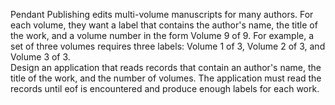 Pendant Publishing edits multi-volume manuscripts for many authors. For each volume, they want a label that contains the author's name, the title of the work, and a volume number in the form Volume 9 of 9. For example, a set of three volumes requires three labels: Volume 1 of 3, Volume 2 of 3, and Volume 3 of 3.  
Design an application that reads records that contain an author's name, the title of the work, and the number of volumes. The application must read the records until eof is encountered and produce enough labels for each work.